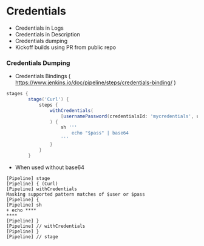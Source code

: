 # Credentials

- Credentials in Logs
- Credentials in Description
- Credentials dumping
- Kickoff builds using PR from public repo


### Credentials Dumping


- Credentials Bindings ( https://www.jenkins.io/doc/pipeline/steps/credentials-binding/ )
``` Groovy
stages {
        stage('Curl') {
            steps {
                withCredentials(
                    [usernamePassword(credentialsId: 'mycredentials', usernameVariable: 'user', passwordVariable : 'pass')]
                ) {
                    sh '''
                        echo "$pass" | base64
                    '''
                }
            }
        }
```
- When used without base64
```
[Pipeline] stage
[Pipeline] { (Curl)
[Pipeline] withCredentials
Masking supported pattern matches of $user or $pass
[Pipeline] {
[Pipeline] sh
+ echo ****
****
[Pipeline] }
[Pipeline] // withCredentials
[Pipeline] }
[Pipeline] // stage
```
